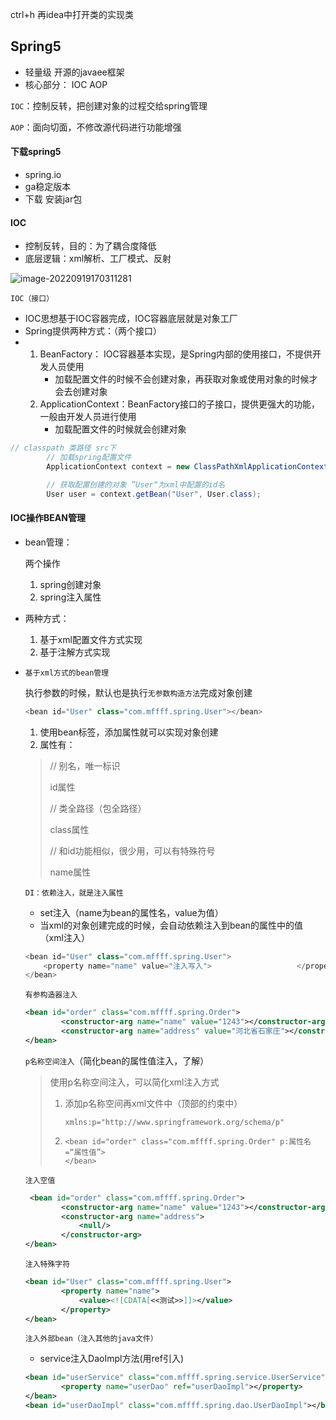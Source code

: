 ctrl+h 再idea中打开类的实现类

## Spring5

- 轻量级 开源的javaee框架
- 核心部分： IOC AOP

`IOC`：控制反转，把创建对象的过程交给spring管理

`AOP`：面向切面，不修改源代码进行功能增强

#### 下载spring5

- spring.io
- ga稳定版本
- 下载 安装jar包

#### IOC

- 控制反转，目的：为了耦合度降低
- 底层逻辑：xml解析、工厂模式、反射

![image-20220919170311281](C:\Users\Administrator\AppData\Roaming\Typora\typora-user-images\image-20220919170311281.png)

`IOC（接口）`

- IOC思想基于IOC容器完成，IOC容器底层就是对象工厂
- Spring提供两种方式：（两个接口）
- 1. BeanFactory： IOC容器基本实现，是Spring内部的使用接口，不提供开发人员使用
     * 加载配置文件的时候不会创建对象，再获取对象或使用对象的时候才会去创建对象
  2. ApplicationContext：BeanFactory接口的子接口，提供更强大的功能，一般由开发人员进行使用
     * 加载配置文件的时候就会创建对象

```java
// classpath 类路径 src下
        // 加载spring配置文件
        ApplicationContext context = new ClassPathXmlApplicationContext("bean1.xml");

        // 获取配置创建的对象 ”User“为xml中配置的id名
        User user = context.getBean("User", User.class);
```



#### IOC操作BEAN管理

- bean管理：

  两个操作

  1. spring创建对象
  2. spring注入属性

- 两种方式：

  
  
  1. 基于xml配置文件方式实现
  2. 基于注解方式实现
  
- `基于xml方式的bean管理`

  执行参数的时候，默认也是执行`无参数构造方法`完成对象创建

  ```java
  <bean id="User" class="com.mffff.spring.User"></bean>
  ```

  	1. 使用bean标签，添加属性就可以实现对象创建
  	2. 属性有：

  > // 别名，唯一标识
  >
  > id属性
  >
  > // 类全路径（包全路径）
  >
  > class属性
  >
  > // 和id功能相似，很少用，可以有特殊符号
  >
  > name属性

  `DI：依赖注入，就是注入属性`

  - set注入（name为bean的属性名，value为值）
  - 当xml的对象创建完成的时候，会自动依赖注入到bean的属性中的值（xml注入）

  ```java
  <bean id="User" class="com.mffff.spring.User">
      <property name="name" value="注入写入">					</property>
  </bean>
  ```

  `有参构造器注入`

  ```xml
  <bean id="order" class="com.mffff.spring.Order">
          <constructor-arg name="name" value="1243"></constructor-arg>
          <constructor-arg name="address" value="河北省石家庄"></constructor-arg>
  </bean>
  ```

  `p名称空间注入`（简化bean的属性值注入，了解）

  > 使用p名称空间注入，可以简化xml注入方式
  >
  > 1. 添加p名称空间再xml文件中（顶部的约束中）
  >
  >    ```
  >    xmlns:p="http://www.springframework.org/schema/p"
  >    ```
  >
  > 2. ```
  >    <bean id="order" class="com.mffff.spring.Order" p:属性名=“属性值”>
  >    </bean>
  >    ```
  >    
  
  `注入空值`
  
  ```xml
   <bean id="order" class="com.mffff.spring.Order">
          <constructor-arg name="name" value="1243"></constructor-arg>
          <constructor-arg name="address">
              <null/>
          </constructor-arg>
  </bean>
  ```
  
  `注入特殊字符`
  
  ```xml
  <bean id="User" class="com.mffff.spring.User">
          <property name="name">
              <value><![CDATA[<<测试>>]]></value>
          </property>
  </bean>
  ```
  
  `注入外部bean（注入其他的java文件）`
  
  - service注入DaoImpl方法(用ref引入)
  
  ```xml
  <bean id="userService" class="com.mffff.spring.service.UserService">
          <property name="userDao" ref="userDaoImpl"></property>
  </bean>
  <bean id="userDaoImpl" class="com.mffff.spring.dao.UserDaoImpl"></bean>
  ```
  
  